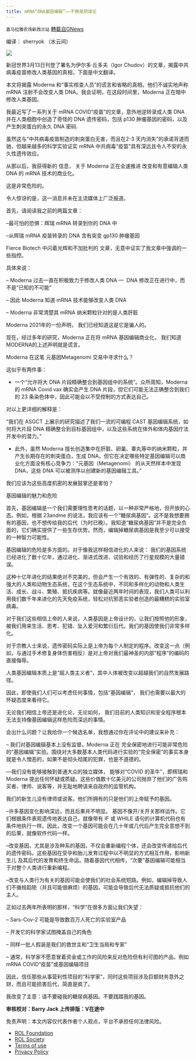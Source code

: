 ```yaml
---
title: mRNA“DNA基因编辑”——不再是阴谋论
---
```

`喜马拉雅农场新西兰站` [轉載自GNews](https://gnews.org/zh-hans/2168111/)

编译： sherryok （水云间）

![](https://img2.jiemian.com/101/original/20190226/155115378058411300_a700x398.jpg)

新冠世界3月13日刊登了署名为伊尔多·丘多夫（Igor Chudov）的文章，揭露中共病毒疫苗修改人类基因的真相，下面是中文翻译。

本文将揭露 Moderna 和“事实核查人员”的谎言和省略的真相，他们不诚实地声称 mRNA 注射不会改变人类 DNA。我会证明，在这段时间里，Moderna 正在暗中修改人类基因。

我最近写了一系列关于 mRNA COVID“疫苗”的文章，意外地逆转录成人类 DNA 并在人类细胞中创造了奇怪的 DNA 遗传密码，包括 p130 肿瘤基因的密码，以及产生刺突蛋白的永久 DNA 密码.

虽然这与“中共病毒疫苗制造的刺突蛋白无害，而且在2-3 天内消失”的承诺背道而驰，但越来越多的科学实验证实 mRNA 中共病毒“疫苗”具有深远且令人不安的永久性遗传效应。

从那以后，我获得新的 信息， 关于 Moderna 正在全速推进 改变和有意编辑人类 DNA 的 mRNA 技术的商业化。

这是非常危险的。

令人惊讶的是，这一消息并未在主流媒体上广泛报道。

首先，请阅读我之前的两篇文章：

–最可怕的恐惧：辉瑞 mRNA 转录到你的 DNA 中

–从辉瑞 mRNA 疫苗转录的 DNA 含有突变 gp130 肿瘤基因

Fierce Biotech 中闪着光辉和不加批判的 文章，无意中证实了我文章中强调的一些指控。

具体来说：

– Moderna 过去一直在积极致力于修改人类 DNA —  DNA 修改正在进行中，而不是“已知的不可能”

– 因此 Moderna 知道 mRNA 技术能够改变人类 DNA

– Moderna 非常清楚其 mRNA 纳米颗粒针对的是人类肝脏

Moderna 2021年的一份声明， 我们已经知道这是它是骗人的。

现在，经过多年的研究，Moderna 正在将 mRNA 基因编辑商业化， 我们知道MODERNA的上述声明就是谎言。

Moderna 在这笔 元基因Metagenomi 交易中寻求什么？

这似乎有两件事：

- 一个“允许将大 DNA 片段精确整合到基因组中的系统”。众所周知，Moderna 的 mRNA Covid vax 确实会产生 DNA 片段，但它们可能无法正确整合到我们的 23 条染色体中，因此可能会以不受控制的方式表达自己。


对以上更详细的解释是：

“我们在 ASGCT 上展示的研究描述了我们一流的可编程 CAST 基因编辑系统，如何将大片段 DNA 精确整合到目标基因组中，以及这些系统在体外和体内基因疗法开发中的潜力。”

- 此外，虽然 Moderna 擅长创造集中在肝脏、卵巢、睾丸等中的纳米颗粒，并产生长期存在的刺突蛋白，生成 DNA，但它在决定哪些特定基因编辑可以商业化方面没有核心竞争力：“元基因（Metagenomi） 的从天然样本中发现 DNA，这些 DNA 可以被测序以创建新的基因编辑工具。”


我们应该为这些高度机密的发展鼓掌还是害怕？

基因编辑的魅力和危险

首先，基因编辑是一个我们需要理性思考的话题，以一种非常严格地，但开放的心态。例如，根据 23andme 的说法，我应该有一个“糖尿病基因”。这不是我想要拥有的基因，也不想传给我的后代（为时已晚）。我知道“糖尿病基因”并不是完全负面的，它们确实提供了一些生存优势。然而，编辑掉糖尿病基因是我至少可以接受的一种智力可能性。

基因编辑的危险是多方面的。对于像我这样相信进化的人来说： 我们的基因系统已经进化了数十亿年，通过进化、渐进式改进、试验和经历了行星规模的大量错误。

这种十亿年进化的结果绝对不完美的，但会产生一个有效的、有弹性的、复杂的和强大的人类和动物生态系统，在这个生态系统中，不同和多样化的动物和人类生活、成长、战斗、繁殖、抵抗疾病等。就像最近两年时间的表现，我们人类可以利用我们数千年来进化的先天免疫系统，轻松对抗邪恶实验者创造的最糟糕的实验室病毒。

对于我们这些相信上帝的人来说，人类基因是上帝设计的，让我们按照他的形象，被我们用来生活、思考、犯错、坠入爱河和繁衍后代。我们的基因使我们非常多样化。

对于宗教人士来说，遗传密码实际上是上帝为每个人制定的程序。改变这一点（例如，与通过手术修复身体伤害相反）是对上帝对我们最神圣的内部“程序”的编码的直接侮辱。

人类基因编辑本质上是“超人类主义者”，其中人体被改变以超越我们的自然发展路径。

因此，即使我们人们可以考虑任何事情，包括“基因编辑”， 我们也需要以最大的怀疑态度来看待它。

无论我们相信上帝还是进化论，无论如何， 我们目前的人类知识和安全程序根本无法支持像基因编辑这样危险而深远的事情。

会出什么问题？让我给你一个候选名单，我想通过你在评论中的建议来补充：

– 我们对基因编辑基本上没有监督。Moderna 正在 完全保密地进行可能非常危险的“基因编辑”实验。围绕对大多数基本人类代码进行实验的“完全保密”的事实本身就是令人憎恶的，如果不是彻头彻尾的犯罪，也是不道德的。

—我们没有能够接触到普通大众的独立媒体， 能够对“COVID 的圣牛”，即辉瑞和 Moderna 提出任何怀疑或质疑。这些价值数十亿美元的公司抛弃了他们的广告购买者、律师、说客等，并无耻地聘请来自政府的监管机构。

我们的新生儿没有律师或说客。他们所拥有的只是他们的上帝赋予的基因。

–许多基因变化影响深远，而且后果并不明显。 基因不像开/关开关那样运作。它们根据条件表观遗传地表达自己，就像带有 IF 或 WHILE 语句的计算机代码也有条件地执行一样。因此，改变一个基因可能会在几十年或几代后产生完全意想不到的后果，就像软件代码一样。

–改变基因，尤其是涉及种系的基因，不仅会重新编程个体，还会改变传递给后代的遗传密码。这些基因在受孕和胎儿发育过程中以不明显的方式相互作用，影响新生儿 及其后代的发育和终生命运。随着基因代代相传，“次要”基因编辑可能相当于对整个人类进行重新编程。

–改变与人类行为有关的基因可能会使我们的社会系统短路。例如，编辑掉导致人们不循规蹈矩（并且可能很麻烦）的基因，可能会导致后代无法质疑或抵抗他们的主人。

正如过去两年所表明的那样，“科学”在很多方面让我们失望：

– Sars-Cov-2 可能是导致数百万人死亡的实验室产品

– 开发它的科学家试图掩盖自己的角色

– 同样一批人假装是我们的救世主和“卫生当局和专家”

– 通常，科学家不愿意冒着资金或工作的风险来反对危险但有利可图的产品，例如 mRNA COVID“疫苗”或基因编辑项目

因此，信任那些从事营利性项目的“科学家”，同时这些项目涉及巨​​额财务意外之财，而且可能损害后代，简直是疯了。

我改变了主意：请不要碰我的糖尿病基因。不要践踏我的基因。

**审核校对：Barry Jack
上传排版：V在途中**

 

免责声明：本文内容仅代表作者个人观点，平台不承担任何法律风险。

- [ROL Foundation](https://rolfoundation.org/)
- [ROL Society](https://rolsociety.org/)
- [Terms of use](https://gnews.org/terms-of-use-3/)
- [Privacy Policy](https://gnews.org/privacy-policy/)
